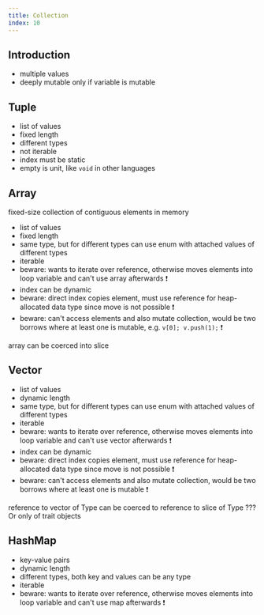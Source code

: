 ```yaml
---
title: Collection
index: 10
---
```


## Introduction

- multiple values
- deeply mutable only if variable is mutable



## Tuple

- list of values
- fixed length
- different types
- not iterable
- index must be static
- empty is unit, like `void` in other languages



## Array

fixed-size collection of contiguous elements in memory

- list of values
- fixed length
- same type, but for different types can use enum with attached values of different types
- iterable
- beware: wants to iterate over reference, otherwise moves elements into loop variable and can't use array afterwards ❗️
- index can be dynamic
- beware: direct index copies element, must use reference for heap-allocated data type since move is not possible ❗️
- beware: can't access elements and also mutate collection, would be two borrows where at least one is mutable, e.g. `v[0]; v.push(1);` ❗️

array can be coerced into slice



## Vector

- list of values
- dynamic length
- same type, but for different types can use enum with attached values of different types
- iterable
- beware: wants to iterate over reference, otherwise moves elements into loop variable and can't use vector afterwards ❗️
- index can be dynamic
- beware: direct index copies element, must use reference for heap-allocated data type since move is not possible ❗️
- beware: can't access elements and also mutate collection, would be two borrows where at least one is mutable ❗️

reference to vector of Type can be coerced to reference to slice of Type ??? Or only of trait objects



## HashMap

- key-value pairs
- dynamic length
- different types, both key and values can be any type
- iterable
- beware: wants to iterate over reference, otherwise moves elements into loop variable and can't use map afterwards ❗️
